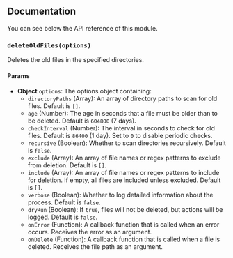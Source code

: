 ## Documentation

You can see below the API reference of this module.

### `deleteOldFiles(options)`
Deletes the old files in the specified directories.

#### Params

- **Object** `options`: The options object containing:
    - `directoryPaths` (Array): An array of directory paths to scan for old files. Default is `[]`.
    - `age` (Number): The age in seconds that a file must be older than to be deleted. Default is `604800` (7 days).
    - `checkInterval` (Number): The interval in seconds to check for old files. Default is `86400` (1 day). Set to `0` to disable periodic checks.
    - `recursive` (Boolean): Whether to scan directories recursively. Default is `false`.
    - `exclude` (Array): An array of file names or regex patterns to exclude from deletion. Default is `[]`.
    - `include` (Array): An array of file names or regex patterns to include for deletion. If empty, all files are included unless excluded. Default is `[]`.
    - `verbose` (Boolean): Whether to log detailed information about the process. Default is `false`.
    - `dryRun` (Boolean): If `true`, files will not be deleted, but actions will be logged. Default is `false`.
    - `onError` (Function): A callback function that is called when an error occurs. Receives the error as an argument.
    - `onDelete` (Function): A callback function that is called when a file is deleted. Receives the file path as an argument.

